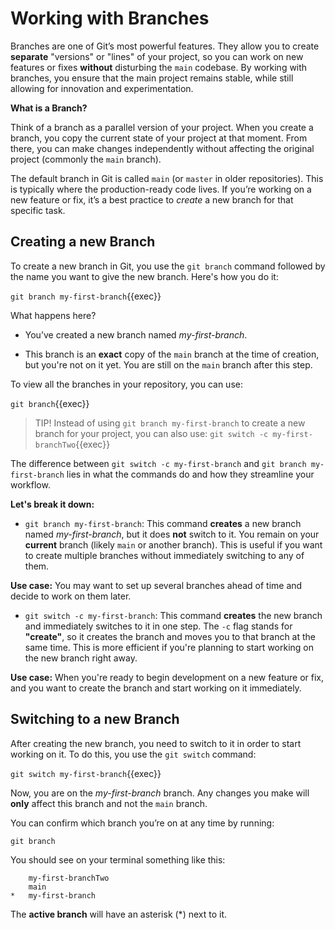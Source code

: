 # Working with Branches

Branches are one of Git’s most powerful features. They allow you to create **separate** "versions" or "lines" of your project, so you can work on new features or fixes **without** disturbing the `main` codebase. By working with branches, you ensure that the main project remains stable, while still allowing for innovation and experimentation.

**What is a Branch?**

Think of a branch as a parallel version of your project. When you create a branch, you copy the current state of your project at that moment. From there, you can make changes independently without affecting the original project (commonly the `main` branch).

The default branch in Git is called `main` (or `master` in older repositories). This is typically where the production-ready code lives. If you’re working on a new feature or fix, it’s a best practice to *create* a new branch for that specific task.

## Creating a new Branch 

To create a new branch in Git, you use the `git branch` command followed by the name you want to give the new branch. Here's how you do it:

`git branch my-first-branch`{{exec}}

What happens here?

* You’ve created a new branch named *my-first-branch*.

* This branch is an **exact** copy of the `main` branch at the time of creation, but you're not on it yet. You are still on the `main` branch after this step.

To view all the branches in your repository, you can use:

`git branch`{{exec}}

>TIP! Instead of using `git branch my-first-branch` to create a new branch for your project, you can also use: `git switch -c my-first-branchTwo`{{exec}}

The difference between `git switch -c my-first-branch` and `git branch my-first-branch` lies in what the commands do and how they streamline your workflow. 

**Let's break it down:**

* `git branch my-first-branch`: This command **creates** a new branch named *my-first-branch*, but it does **not** switch to it. You remain on your **current** branch (likely `main` or another branch). This is useful if you want to create multiple branches without immediately switching to any of them.

**Use case:** You may want to set up several branches ahead of time and decide to work on them later.

* `git switch -c my-first-branch`: This command **creates** the new branch and immediately switches to it in one step. The `-c` flag stands for **"create"**, so it creates the branch and moves you to that branch at the same time. This is more efficient if you're planning to start working on the new branch right away.

**Use case:** When you're ready to begin development on a new feature or fix, and you want to create the branch and start working on it immediately.

## Switching to a new Branch

After creating the new branch, you need to switch to it in order to start working on it. To do this, you use the `git switch` command:

`git switch my-first-branch`{{exec}}

Now, you are on the *my-first-branch* branch. Any changes you make will **only** affect this branch and not the `main` branch.

You can confirm which branch you’re on at any time by running:

`git branch`

You should see on your terminal something like this:

```
    my-first-branchTwo
    main 
*   my-first-branch
```

The **active branch** will have an asterisk (*) next to it.